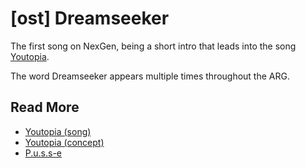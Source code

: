 # [ost] Dreamseeker

The first song on NexGen, being a short intro that leads into the song 
[Youtopia](../lore/youtopia). 

The word Dreamseeker appears multiple times throughout the ARG.

## Read More

- [Youtopia (song)](song-youtopia)
- [Youtopia (concept)](../lore/youtopia)
- [P.u.s.s-e](../lore/pusse)